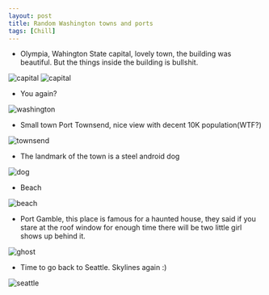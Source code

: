 ```yaml
---
layout: post
title: Random Washington towns and ports
tags: [Chill]
---
```


- Olympia, Wahington State capital, lovely town, the building was beautiful. But the things inside the building is bullshit.

<img src="/images/2023-03-12/img1.jpg" alt="capital" />

<img src="/images/2023-03-12/img2.jpg" alt="capital" />

- You again?

<img src="/images/2023-03-12/img3.jpg" alt="washington" />

- Small town Port Townsend, nice view with decent 10K population(WTF?)

<img src="/images/2023-03-12/img4.jpg" alt="townsend" />

- The landmark of the town is a steel android dog

<img src="/images/2023-03-12/img5.jpg" alt="dog" />

- Beach

<img src="/images/2023-03-12/img6.jpg" alt="beach" />

- Port Gamble, this place is famous for a haunted house, they said if you stare at the roof window for enough time there will be two little girl shows up behind it.

<img src="/images/2023-03-12/img7.jpg" alt="ghost" />

- Time to go back to Seattle. Skylines again :)

<img src="/images/2023-03-12/img8.jpg" alt="seattle" />